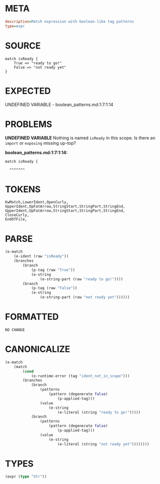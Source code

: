# META
~~~ini
description=Match expression with boolean-like tag patterns
type=expr
~~~
# SOURCE
~~~roc
match isReady {
	True => "ready to go!"
	False => "not ready yet"
}
~~~
# EXPECTED
UNDEFINED VARIABLE - boolean_patterns.md:1:7:1:14
# PROBLEMS
**UNDEFINED VARIABLE**
Nothing is named `isReady` in this scope.
Is there an `import` or `exposing` missing up-top?

**boolean_patterns.md:1:7:1:14:**
```roc
match isReady {
```
      ^^^^^^^


# TOKENS
~~~zig
KwMatch,LowerIdent,OpenCurly,
UpperIdent,OpFatArrow,StringStart,StringPart,StringEnd,
UpperIdent,OpFatArrow,StringStart,StringPart,StringEnd,
CloseCurly,
EndOfFile,
~~~
# PARSE
~~~clojure
(e-match
	(e-ident (raw "isReady"))
	(branches
		(branch
			(p-tag (raw "True"))
			(e-string
				(e-string-part (raw "ready to go!"))))
		(branch
			(p-tag (raw "False"))
			(e-string
				(e-string-part (raw "not ready yet"))))))
~~~
# FORMATTED
~~~roc
NO CHANGE
~~~
# CANONICALIZE
~~~clojure
(e-match
	(match
		(cond
			(e-runtime-error (tag "ident_not_in_scope")))
		(branches
			(branch
				(patterns
					(pattern (degenerate false)
						(p-applied-tag)))
				(value
					(e-string
						(e-literal (string "ready to go!")))))
			(branch
				(patterns
					(pattern (degenerate false)
						(p-applied-tag)))
				(value
					(e-string
						(e-literal (string "not ready yet"))))))))
~~~
# TYPES
~~~clojure
(expr (type "Str"))
~~~
